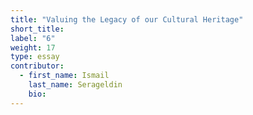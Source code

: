 ```yaml
---
title: "Valuing the Legacy of our Cultural Heritage"
short_title:
label: "6"
weight: 17
type: essay
contributor:
  - first_name: Ismail
    last_name: Serageldin
    bio:
---
```

